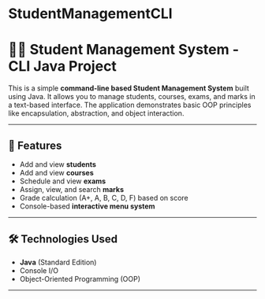 # StudentManagementCLI
# 🧑‍🎓 Student Management System - CLI Java Project

This is a simple **command-line based Student Management System** built using Java. It allows you to manage students, courses, exams, and marks in a text-based interface. The application demonstrates basic OOP principles like encapsulation, abstraction, and object interaction.

---

## 🚀 Features

- Add and view **students**
- Add and view **courses**
- Schedule and view **exams**
- Assign, view, and search **marks**
- Grade calculation (A+, A, B, C, D, F) based on score
- Console-based **interactive menu system**

---

## 🛠️ Technologies Used

- **Java** (Standard Edition)
- Console I/O
- Object-Oriented Programming (OOP)

---


